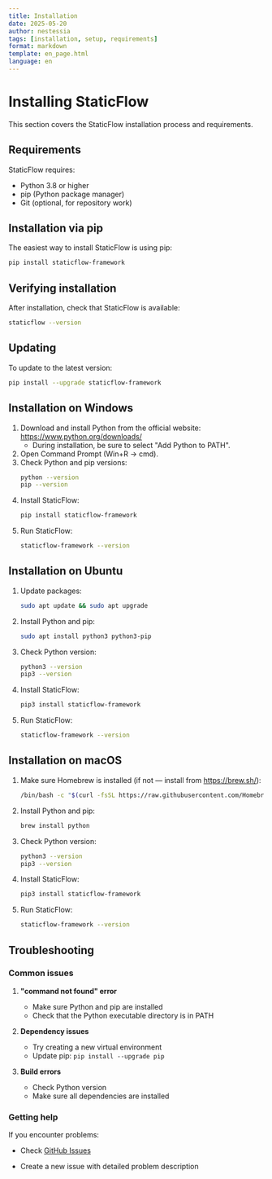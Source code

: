 ```yaml
---
title: Installation
date: 2025-05-20
author: nestessia
tags: [installation, setup, requirements]
format: markdown
template: en_page.html
language: en
---
```


# Installing StaticFlow

This section covers the StaticFlow installation process and requirements.

## Requirements

StaticFlow requires:

- Python 3.8 or higher
- pip (Python package manager)
- Git (optional, for repository work)

## Installation via pip

The easiest way to install StaticFlow is using pip:

```bash
pip install staticflow-framework
```

## Verifying installation

After installation, check that StaticFlow is available:

```bash
staticflow --version
```

## Updating

To update to the latest version:

```bash
pip install --upgrade staticflow-framework
```

## Installation on Windows

1. Download and install Python from the official website: https://www.python.org/downloads/
   - During installation, be sure to select "Add Python to PATH".
2. Open Command Prompt (Win+R → cmd).
3. Check Python and pip versions:
   ```bash
   python --version
   pip --version
   ```
4. Install StaticFlow:
   ```bash
   pip install staticflow-framework
   ```
5. Run StaticFlow:
   ```bash
   staticflow-framework --version
   ```

## Installation on Ubuntu

1. Update packages:
   ```bash
   sudo apt update && sudo apt upgrade
   ```
2. Install Python and pip:
   ```bash
   sudo apt install python3 python3-pip
   ```
3. Check Python version:
   ```bash
   python3 --version
   pip3 --version
   ```
4. Install StaticFlow:
   ```bash
   pip3 install staticflow-framework
   ```
5. Run StaticFlow:
   ```bash
   staticflow-framework --version
   ```

## Installation on macOS

1. Make sure Homebrew is installed (if not — install from https://brew.sh/):
   ```bash
   /bin/bash -c "$(curl -fsSL https://raw.githubusercontent.com/Homebrew/install/HEAD/install.sh)"
   ```
2. Install Python and pip:
   ```bash
   brew install python
   ```
3. Check Python version:
   ```bash
   python3 --version
   pip3 --version
   ```
4. Install StaticFlow:
   ```bash
   pip3 install staticflow-framework
   ```
5. Run StaticFlow:
   ```bash
   staticflow-framework --version
   ```

## Troubleshooting

### Common issues

1. **"command not found" error**
   - Make sure Python and pip are installed
   - Check that the Python executable directory is in PATH

2. **Dependency issues**
   - Try creating a new virtual environment
   - Update pip: `pip install --upgrade pip`

3. **Build errors**
   - Check Python version
   - Make sure all dependencies are installed

### Getting help

If you encounter problems:

- Check [GitHub Issues](https://github.com/nestessia/StaticFlow-diploma/issues)

- Create a new issue with detailed problem description 